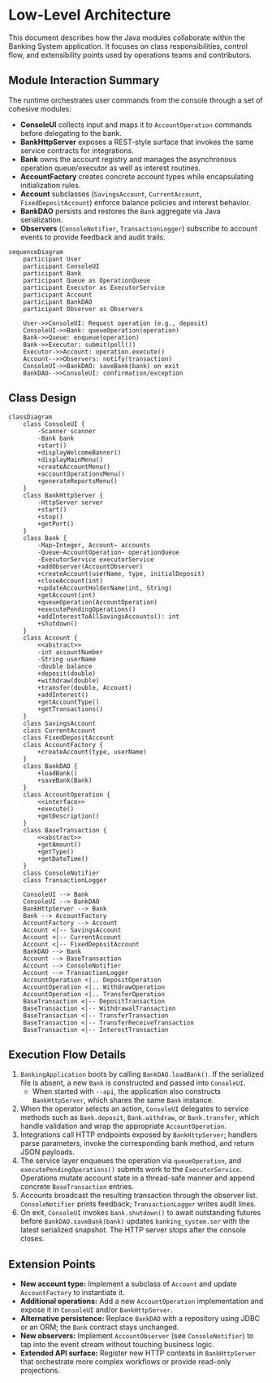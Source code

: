 # Low-Level Architecture

This document describes how the Java modules collaborate within the Banking System application. It focuses on class responsibilities, control flow, and extensibility points used by operations teams and contributors.

## Module Interaction Summary
The runtime orchestrates user commands from the console through a set of cohesive modules:
- **ConsoleUI** collects input and maps it to `AccountOperation` commands before delegating to the bank.
- **BankHttpServer** exposes a REST-style surface that invokes the same service contracts for integrations.
- **Bank** owns the account registry and manages the asynchronous operation queue/executor as well as interest routines.
- **AccountFactory** creates concrete account types while encapsulating initialization rules.
- **Account** subclasses (`SavingsAccount`, `CurrentAccount`, `FixedDepositAccount`) enforce balance policies and interest behavior.
- **BankDAO** persists and restores the `Bank` aggregate via Java serialization.
- **Observers** (`ConsoleNotifier`, `TransactionLogger`) subscribe to account events to provide feedback and audit trails.

```mermaid
sequenceDiagram
    participant User
    participant ConsoleUI
    participant Bank
    participant Queue as OperationQueue
    participant Executor as ExecutorService
    participant Account
    participant BankDAO
    participant Observer as Observers

    User->>ConsoleUI: Request operation (e.g., deposit)
    ConsoleUI->>Bank: queueOperation(operation)
    Bank->>Queue: enqueue(operation)
    Bank->>Executor: submit(poll())
    Executor->>Account: operation.execute()
    Account-->>Observers: notify(transaction)
    ConsoleUI->>BankDAO: saveBank(bank) on exit
    BankDAO-->>ConsoleUI: confirmation/exception
```

## Class Design

```mermaid
classDiagram
    class ConsoleUI {
        -Scanner scanner
        -Bank bank
        +start()
        +displayWelcomeBanner()
        +displayMainMenu()
        +createAccountMenu()
        +accountOperationsMenu()
        +generateReportsMenu()
    }
    class BankHttpServer {
        -HttpServer server
        +start()
        +stop()
        +getPort()
    }
    class Bank {
        -Map~Integer, Account~ accounts
        -Queue~AccountOperation~ operationQueue
        -ExecutorService executorService
        +addObserver(AccountObserver)
        +createAccount(userName, type, initialDeposit)
        +closeAccount(int)
        +updateAccountHolderName(int, String)
        +getAccount(int)
        +queueOperation(AccountOperation)
        +executePendingOperations()
        +addInterestToAllSavingsAccounts(): int
        +shutdown()
    }
    class Account {
        <<abstract>>
        -int accountNumber
        -String userName
        -double balance
        +deposit(double)
        +withdraw(double)
        +transfer(double, Account)
        +addInterest()
        +getAccountType()
        +getTransactions()
    }
    class SavingsAccount
    class CurrentAccount
    class FixedDepositAccount
    class AccountFactory {
        +createAccount(type, userName)
    }
    class BankDAO {
        +loadBank()
        +saveBank(Bank)
    }
    class AccountOperation {
        <<interface>>
        +execute()
        +getDescription()
    }
    class BaseTransaction {
        <<abstract>>
        +getAmount()
        +getType()
        +getDateTime()
    }
    class ConsoleNotifier
    class TransactionLogger

    ConsoleUI --> Bank
    ConsoleUI --> BankDAO
    BankHttpServer --> Bank
    Bank --> AccountFactory
    AccountFactory --> Account
    Account <|-- SavingsAccount
    Account <|-- CurrentAccount
    Account <|-- FixedDepositAccount
    BankDAO --> Bank
    Account --> BaseTransaction
    Account --> ConsoleNotifier
    Account --> TransactionLogger
    AccountOperation <|.. DepositOperation
    AccountOperation <|.. WithdrawOperation
    AccountOperation <|.. TransferOperation
    BaseTransaction <|-- DepositTransaction
    BaseTransaction <|-- WithdrawalTransaction
    BaseTransaction <|-- TransferTransaction
    BaseTransaction <|-- TransferReceiveTransaction
    BaseTransaction <|-- InterestTransaction
```

## Execution Flow Details
1. `BankingApplication` boots by calling `BankDAO.loadBank()`. If the serialized file is absent, a new `Bank` is constructed and passed into `ConsoleUI`.
   - When started with `--api`, the application also constructs `BankHttpServer`, which shares the same `Bank` instance.
2. When the operator selects an action, `ConsoleUI` delegates to service methods such as `Bank.deposit`, `Bank.withdraw`, or `Bank.transfer`, which handle validation and wrap the appropriate `AccountOperation`.
3. Integrations call HTTP endpoints exposed by `BankHttpServer`; handlers parse parameters, invoke the corresponding bank method, and return JSON payloads.
4. The service layer enqueues the operation via `queueOperation`, and `executePendingOperations()` submits work to the `ExecutorService`. Operations mutate account state in a thread-safe manner and append concrete `BaseTransaction` entries.
5. Accounts broadcast the resulting transaction through the observer list. `ConsoleNotifier` prints feedback; `TransactionLogger` writes audit lines.
6. On exit, `ConsoleUI` invokes `bank.shutdown()` to await outstanding futures before `BankDAO.saveBank(bank)` updates `banking_system.ser` with the latest serialized snapshot. The HTTP server stops after the console closes.

## Extension Points
- **New account type:** Implement a subclass of `Account` and update `AccountFactory` to instantiate it.
- **Additional operations:** Add a new `AccountOperation` implementation and expose it in `ConsoleUI` and/or `BankHttpServer`.
- **Alternative persistence:** Replace `BankDAO` with a repository using JDBC or an ORM; the `Bank` contract stays unchanged.
- **New observers:** Implement `AccountObserver` (see `ConsoleNotifier`) to tap into the event stream without touching business logic.
- **Extended API surface:** Register new HTTP contexts in `BankHttpServer` that orchestrate more complex workflows or provide read-only projections.
